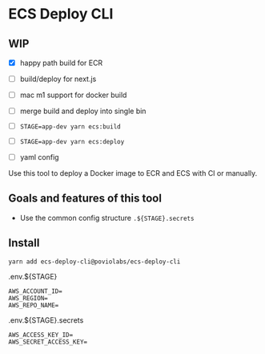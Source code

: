 # ECS Deploy CLI

## WIP

- [x] happy path build for ECR
- [ ] build/deploy for next.js
- [ ] mac m1 support for docker build
- [ ] merge build and deploy into single bin
- [ ] `STAGE=app-dev yarn ecs:build`
- [ ] `STAGE=app-dev yarn ecs:deploy`
- [ ] yaml config


Use this tool to deploy a Docker image to ECR and ECS with CI or manually.

## Goals and features of this tool

- Use the common config structure `.${STAGE}.secrets`

## Install

```
yarn add ecs-deploy-cli@poviolabs/ecs-deploy-cli
```

.env.${STAGE}
```dotenv
AWS_ACCOUNT_ID=
AWS_REGION=
AWS_REPO_NAME=
```

.env.${STAGE}.secrets
```dotenv
AWS_ACCESS_KEY_ID=
AWS_SECRET_ACCESS_KEY=
```
